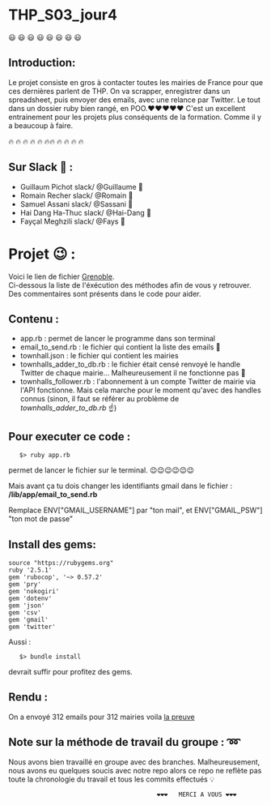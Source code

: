 # THP_S03_jour4

:smiley: :smiley: :smiley: :smiley: :smiley: :smiley: :smiley: :smiley: 

## Introduction:

Le projet consiste en gros à contacter toutes les mairies de France pour que ces dernières parlent de THP. On va scrapper, enregistrer dans un spreadsheet, puis envoyer des emails, avec une relance par Twitter. Le tout dans un dossier ruby bien rangé, en POO.❤️❤️❤️❤️❤️
C'est un excellent entrainement pour les projets plus conséquents de la formation. Comme il y a beaucoup à faire.

:fire: :fire: :fire: :fire: :fire: :fire::fire: :fire: :fire: :fire: :fire:

## Sur Slack :tea: :

* Guillaum Pichot   slack/  @Guillaume :tropical_fish:
* Romain Recher     slack/  @Romain :whale2:
* Samuel Assani   slack/  @Sassani :tiger2:
* Hai Dang Ha-Thuc  slack/  @Hai-Dang :leopard:
* Fayçal Meghzili   slack/  @Fays :dolphin:

                   
                    
# Projet :wink: :
Voici le lien de fichier  [Grenoble](https://github.com/RomainRec/Jour4Semaine3).  
Ci-dessous la liste de l'éxécution des méthodes afin de vous y retrouver.  
Des commentaires sont présents dans le code pour aider.  


## Contenu :
*  app.rb :    permet de lancer le programme dans son terminal
*  email_to_send.rb :   le fichier qui contient la liste des emails :email:
*  townhall.json  :  le fichier qui contient les mairies
*  townhalls_adder_to_db.rb : le fichier était censé renvoyé le handle Twitter de chaque mairie... Malheureusement il ne fonctionne pas :grimacing:
*  townhalls_follower.rb : l'abonnement à un compte Twitter de mairie via l'API fonctionne. Mais cela marche pour le moment qu'avec des handles connus (sinon, il faut se référer au problème de *townhalls_adder_to_db.rb* :point_up:)


## Pour executer ce code :

```
   $> ruby app.rb
```

permet de lancer le fichier sur le terminal.
:wink::wink::wink::wink::wink::wink:

Mais avant ça tu dois changer les identifiants gmail dans le fichier : 
**/lib/app/email_to_send.rb**

Remplace ENV["GMAIL_USERNAME"] par "ton mail", et ENV["GMAIL_PSW"] "ton mot de passe"






## Install des gems:

```
source "https://rubygems.org"
ruby '2.5.1'
gem 'rubocop', '~> 0.57.2'
gem 'pry'
gem 'nokogiri'
gem 'dotenv'
gem 'json'
gem 'csv'
gem 'gmail'
gem 'twitter'
```


Aussi :
```
   $> bundle install
```

devrait suffir pour profitez des gems.


## Rendu :
On a envoyé 312 emails pour 312 mairies voila [la preuve](https://files.slack.com/files-pri/T3W8B88JW-FDGMC32HX/screen_shot_2018-10-18_at_18.46.50.png)

## Note sur la méthode de travail du groupe : :loop:
Nous avons bien travaillé en groupe avec des branches.
Malheureusement, nous avons eu quelques soucis avec notre repo alors ce repo ne reflète pas toute la chronologie du travail et tous les commits effectués :bulb:


                                             ❤️❤️❤️   MERCI A VOUS ❤️❤️❤️
